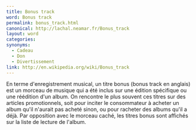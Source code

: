 ```yaml
---
title: Bonus track
word: Bonus track
permalink: bonus_track.html
canonical: http://lachal.neamar.fr/Bonus_track
layout: word
categories:
synonyms:
  - Cadeau
  - Don
  - Divertissement
link: http://en.wikipedia.org/wiki/Bonus_track
---
```


En terme d'enregistrement musical, un titre bonus (bonus track en anglais) est un morceau de musique qui a été inclus sur une édition spécifique ou une réédition d'un album. On rencontre le plus souvent ces titres sur des articles promotionnels, soit pour inciter le consommateur à acheter un album qu'il n'aurait pas acheté sinon, ou pour racheter des albums qu'il a déjà. Par opposition avec le morceau caché, les titres bonus sont affichés sur la liste de lecture de l'album.

